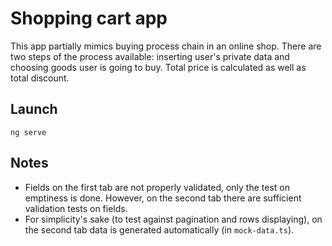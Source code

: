 # Shopping cart app

This app partially mimics buying process chain in an online shop. There are two steps of the process available: inserting user's private data and choosing goods user is going to buy. Total price is calculated as well as total discount.

## Launch

```
ng serve
```

## Notes

* Fields on the first tab are not properly validated, only the test on emptiness is done. However, on the second tab there are sufficient validation tests on fields.
* For simplicity's sake (to test against pagination and rows displaying), on the second tab data is generated automatically (in `mock-data.ts`).

